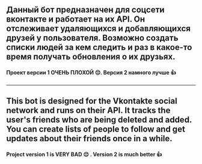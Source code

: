 Данный бот предназначен для соцсети вконтакте и работает на их API.
Он отслеживает удаляющихся и добавляющихся друзей у пользователя.
Возможно создать списки людей за кем следить и раз в какое-то время получать обновления о их друзьях.  
-----------------------------------
#### Проект версии 1 ОЧЕНЬ ПЛОХОЙ 😔. Версия 2 намного лучше 👍
***
This bot is designed for the Vkontakte social network and runs on their API.
It tracks the user's friends who are being deleted and added.
You can create lists of people to follow and get updates about their friends once in a while.  
-----------------------------------
#### Project version 1 is VERY BAD 😔 . Version 2 is much better 👍

